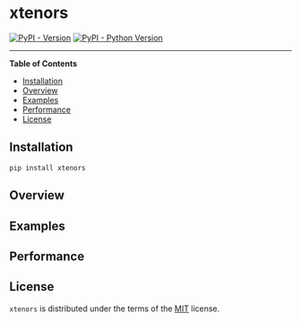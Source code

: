 # xtenors

[![PyPI - Version](https://img.shields.io/pypi/v/xtenors.svg)](https://pypi.org/project/xtenors)
[![PyPI - Python Version](https://img.shields.io/pypi/pyversions/xtenors.svg)](https://pypi.org/project/xtenors)

-----

**Table of Contents**

- [Installation](#installation)
- [Overview](#overview)
- [Examples](#examples)
- [Performance](#performance)
- [License](#license)

## Installation

```console
pip install xtenors
```
## Overview

## Examples

## Performance

## License

`xtenors` is distributed under the terms of the [MIT](https://spdx.org/licenses/MIT.html) license.
